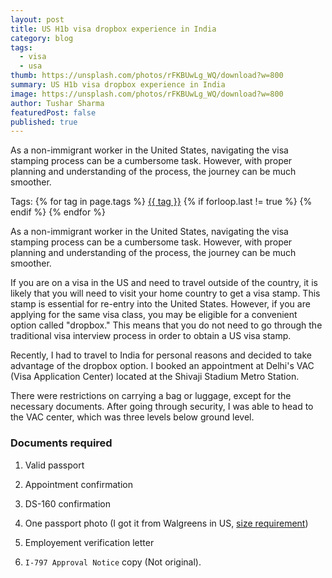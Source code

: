```yaml
---
layout: post
title: US H1b visa dropbox experience in India
category: blog
tags:
  - visa
  - usa
thumb: https://unsplash.com/photos/rFKBUwLg_WQ/download?w=800
summary: US H1b visa dropbox experience in India
image: https://unsplash.com/photos/rFKBUwLg_WQ/download?w=800
author: Tushar Sharma
featuredPost: false
published: true
---
```


As a non-immigrant worker in the United States, navigating the visa stamping process can be a cumbersome task. However, with proper planning and understanding of the process, the journey can be much smoother.<!-- truncate_here -->
<p>Tags: {% for tag in page.tags %} <a class="mytag" href="/tag/{{ tag }}" title="View posts tagged with &quot;{{ tag }}&quot;">{{ tag }}</a>  {% if forloop.last != true %} {% endif %} {% endfor %} </p>

As a non-immigrant worker in the United States, navigating the visa stamping process can be a cumbersome task. However, with proper planning and understanding of the process, the journey can be much smoother.

If you are on a visa in the US and need to travel outside of the country, it is likely that you will need to visit your home country to get a visa stamp. This stamp is essential for re-entry into the United States. However, if you are applying for the same visa class, you may be eligible for a convenient option called "dropbox." This means that you do not need to go through the traditional visa interview process in order to obtain a US visa stamp.

Recently, I had to travel to India for personal reasons and decided to take advantage of the dropbox option. I booked an appointment at Delhi's VAC (Visa Application Center) located at the Shivaji Stadium Metro Station.

There were restrictions on carrying a bag or luggage, except for the necessary documents. After going through security, I was able to head to the VAC center, which was three levels below ground level.

### Documents required

1. Valid passport

2. Appointment confirmation

3. DS-160 confirmation

4. One passport photo (I got it from Walgreens in US, [size requirement](https://travel.state.gov/content/travel/en/passports/how-apply/photos.html))

5. Employement verification letter

6. `I-797 Approval Notice` copy (Not original).